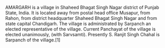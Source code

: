 AMARGARH is a village in Shaheed Bhagat Singh Nagar district of Punjab State, India. It is located away from postal head office Musapur, from Rahon, from district headquarter Shaheed Bhagat Singh Nagar and from state capital Chandigarh. The village is administrated by Sarpanch an elected representative of the village. Current Panchayat of the village is elected unanimously, (with Sarvsamti). Presently S. Ranjit Singh Chahal is Sarpanch of the village.[1]
